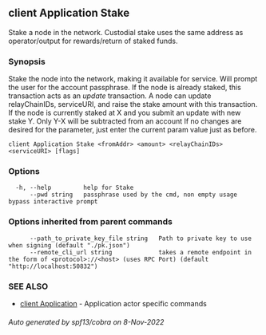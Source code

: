 ## client Application Stake

Stake a node in the network. Custodial stake uses the same address as operator/output for rewards/return of staked funds.

### Synopsis

Stake the node into the network, making it available for service.
Will prompt the user for the <fromAddr> account passphrase. If the node is already staked, this transaction acts as an *update* transaction.
A node can update relayChainIDs, serviceURI, and raise the stake amount with this transaction.
If the node is currently staked at X and you submit an update with new stake Y. Only Y-X will be subtracted from an account
If no changes are desired for the parameter, just enter the current param value just as before.

```
client Application Stake <fromAddr> <amount> <relayChainIDs> <serviceURI> [flags]
```

### Options

```
  -h, --help         help for Stake
      --pwd string   passphrase used by the cmd, non empty usage bypass interactive prompt
```

### Options inherited from parent commands

```
      --path_to_private_key_file string   Path to private key to use when signing (default "./pk.json")
      --remote_cli_url string             takes a remote endpoint in the form of <protocol>://<host> (uses RPC Port) (default "http://localhost:50832")
```

### SEE ALSO

* [client Application](client_Application.md)	 - Application actor specific commands

###### Auto generated by spf13/cobra on 8-Nov-2022
